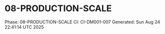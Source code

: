 # 08-PRODUCTION-SCALE
Phase: 08-PRODUCTION-SCALE
CI: CI-DM001-007
Generated: Sun Aug 24 22:41:14 UTC 2025
